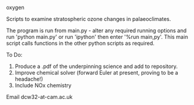 oxygen

Scripts to examine stratospheric ozone changes in palaeoclimates.

The program is run from main.py - alter any required running options and run 'python main.py' or run 'ipython' then enter '%run main,py'. This main script calls functions in the other python scripts as required.

To Do:
1. Produce a .pdf of the underpinning science and add to repository.
2. Improve chemical solver (forward Euler at present, proving to be a headache!)
3. Include NOx chemistry

Email dcw32-at-cam.ac.uk
